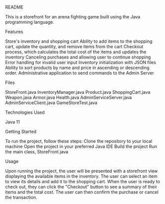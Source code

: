 README

This is a storefront for an arena fighting game built using the Java programming language.

Features

Store's inventory and shopping cart
Ability to add items to the shopping cart, update the quantity, and remove items from the cart
Checkout process, which calculates the total cost of the items and updates the inventory
Canceling purchases and allowing user to continue shopping
Error handling for invalid user input
Inventory initialization with JSON files
Ability to sort products by name and price in ascending or descending order.
Administrative application to send commands to the Admin Server

Files

StoreFront.java
InventoryManager.java
Product.java
ShoppingCart.java
Weapon.java
Armor.java
Health.java
AdminServiceServer.java
AdminServiceClient.java
GameStoreTest.java

Technologies Used

Java 11

Getting Started

To run the project, follow these steps:
Clone the repository to your local machine
Open the project in your preferred Java IDE
Build the project
Run the main class, StoreFront.java

Usage

Upon running the project, the user will be presented with a storefront view displaying the available items in the inventory. The user can select an item to view its details and add it to the shopping cart.
When the user is ready to check out, they can click the "Checkout" button to see a summary of their items and the total cost. The user can then confirm the purchase or cancel the transaction.
